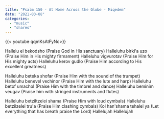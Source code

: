```yaml
---
title: "Psalm 150 - At Home Across the Globe - Miqedem"
date: "2021-03-08"
categories:
  - "music"
  - "shares"
---
```


<div style="width: 70vw;">{{< youtube qqmKsAtFyNc>}}</div>

Hallelu el bekodsho
(Praise God in His sanctuary)
Halleluhu birki'a uzo
(Praise Him in His mighty firmament)
Halleluhu vigvurotav
(Praise Him for His mighty acts)
Halleluhu kerov gudlo
(Praise Him according to His excellent greatness)

Halleluhu beteka shofar
(Praise Him with the sound of the trumpet)
Halleluhu benevel vechinor
(Praise Him with the lute and harp)
Halleluhu betof umachol
(Praise Him with the timbrel and dance)
Halleluhu beminim veugav
(Praise him with stringed instruments and flutes)

Halleluhu betziltzelei shama
(Praise Him with loud cymbals)
Halleluhu betzilzelei tru'a
(Praise Him clashing cymbals)
Kol han'shama tehalel ya
(Let everything that has breath praise the Lord)
Hallelujah Hallelujah
